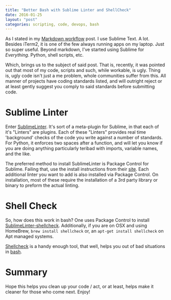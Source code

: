```yaml
---
title: "Better Bash with Sublime Linter and ShellCheck"
date: 2016-01-25
layout: "post"
categories: scripting, code, devops, bash
---
```


As I stated in my [Markdown workflow](http://blog.codybunch.com/2014/08/14/Updated-Blog--Markdown-workflow/) post. I use Sublime Text. A lot. Besides iTerm2, it is one of the few always running apps on my laptop. Just so super useful. Beyond markdown, I've started using Sublime for *Everything*. Python, shell scripts, etc.

Which, brings us to the subject of said post. That is, recently, it was pointed out that most of my code, scripts and such, while workable, is ugly. Thing is, ugly code isn't just a me problem, whole communities suffer from this. All manner of projects have coding standards listed, and will outright reject or at least gently suggest you comply to said standards before submitting code.

# Sublime Linter

Enter [SublimeLinter](https://sublimelinter.readthedocs.org/en/latest/). It's sort of a meta-plugin for Sublime, in that each of it's "Linters" are plugins. Each of these "Linters" provides real time 'background' checks of the code you write against a number of standards. For Python, it enforces two spaces after a function, and will let you know if you are doing anything particularly teribad with imports, variable names, and the like.

The preferred method to install SublimeLinter is Package Control for Sublime. Failing that, use the install instructions from their [site](https://sublimelinter.readthedocs.org/en/latest/). Each additional linter you want to add is also installed via Package Control. On installation, most of these require the installation of a 3rd party library or binary to preform the actual linting.

# Shell Check

So, how does this work in bash? One uses Package Control to install [SublimeLinter-shellcheck](https://github.com/SublimeLinter/SublimeLinter-shellcheck). Additionally, if you are on OSX and using HomeBrew, `brew install shellcheck` or, an `apt-get install shellcheck` on Apt managed systems.

[Shellcheck](https://github.com/koalaman/shellcheck) is a handy enough tool, that well, helps you out of bad situations in [bash](https://github.com/koalaman/shellcheck/blob/master/README.md#user-content-gallery-of-bad-code).

# Summary

Hope this helps you clean up your code / act, or at least, helps make it cleaner for those who come next. Enjoy!
